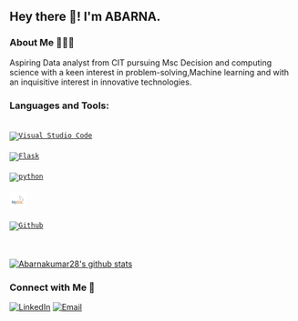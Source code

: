 <h2> Hey there 👋! I'm ABARNA.</h2>
<h3> About Me 👨🏻‍💻</h3>

Aspiring Data analyst from CIT pursuing Msc Decision and computing science with a keen interest in problem-solving,Machine learning and with an inquisitive interest in innovative technologies.

 
 ### Languages and Tools:

[<code>
<img alt="Visual Studio Code" width="30px" src="https://img.icons8.com/fluent/240/000000/visual-studio-code-2019.png" />
</code>](https://code.visualstudio.com/)
[<code>
<img alt="Flask" width="30px" src="https://cdn.freebiesupply.com/logos/large/2x/flask-logo-png-transparent.png" />
</code>](https://flask.palletsprojects.com/en/2.0.x/)
[<code>
<img alt="python" width="30px" src="https://img.icons8.com/color/240/000000/python.png">
</code>](https://www.python.org/)
[<code>
<img alt="MySQL" width="30px" src="https://raw.githubusercontent.com/github/explore/80688e429a7d4ef2fca1e82350fe8e3517d3494d/topics/mysql/mysql.png">
</code>](https://dev.mysql.com/)
[<code>
<img alt="Github" width="26px" src="https://img.icons8.com/ios-glyphs/240/000000/github.png">
</code>](https://github.com/)
  
<br/>

<br/>
<a href="https://github.com/Abarnakumar28">
   <img align="center" src="https://github-readme-stats.vercel.app/api?username=Abarnakumar28&count_private=true&hide=stars&show_icons=true&theme=dark&line_height=27" alt="Abarnakumar28's github stats" height="220px" />
  </a>



<h3>Connect with Me 🤝 </h3>


<a href="https://www.linkedin.com/in/abarnakumar/"><img alt="LinkedIn" src="https://img.shields.io/badge/LinkedIn-abarnakumar-blue?style=flat-square&logo=linkedin"></a>
<a href="mailto:abarnakumar04@gmail.com"><img alt="Email" src="https://img.shields.io/badge/Email-abarnakumar04@gmail.com-blue?style=flat-square&logo=gmail"></a>
</p>
